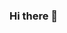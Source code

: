 ### Hi there 👋

<!--
**sprbitter/sprbitter** is a ✨ _special_ ✨ repository because its `README.md` (this file) appears on your GitHub profile.

Here are some ideas to get you started:
